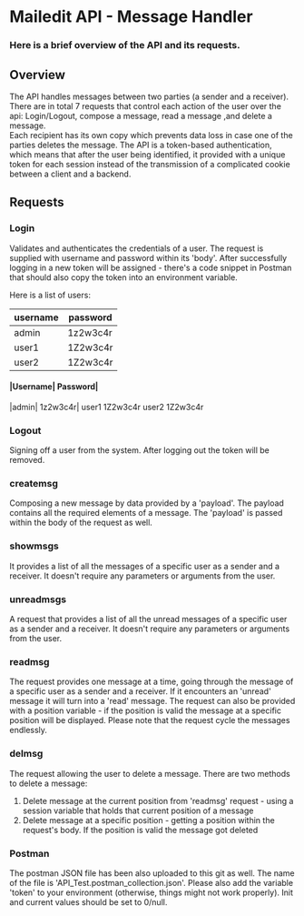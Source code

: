 # Mailedit API - Message Handler
### Here is a brief overview of the API  and its requests.   

## Overview
The API handles messages between two parties (a sender and a receiver).
There are in total 7 requests that control each action of the user over the api:
Login/Logout, compose a message, read a message ,and delete a message.  
Each recipient has its own copy which prevents data loss in case one of the parties deletes the message. 
The API is  a token-based authentication, which means that after the user being identified, it provided with
a unique token for each session instead of the transmission of a complicated cookie between a client and a backend. 

## Requests

### Login
Validates and authenticates the credentials of a user.
The request is supplied with username and password within its 'body'. 
After successfully logging in a new token will be assigned - there's a code snippet in Postman that should also copy the token
 into an environment variable.

Here is a list of users:


|username|password|
|--|--|
|admin|1z2w3c4r|
|user1|1Z2w3c4r|
|user2|1Z2w3c4r|



#### |Username|    Password|
|admin|       1z2w3c4r|
user1       1Z2w3c4r
user2       1Z2w3c4r

### Logout
Signing off a user from the system. 
After logging out the token will be removed. 

### createmsg
Composing a new message by data provided by a 'payload'.
The payload contains all the required elements of a message.
The 'payload' is passed within the body of the request as well. 

### showmsgs
It provides a list of all the messages of a specific user as a sender and a receiver.
It doesn't require any parameters or arguments from the user.

### unreadmsgs
A request that provides a list of all the unread messages of a specific user as a sender and a receiver.
It doesn't require any parameters or arguments from the user.

### readmsg
The request provides one message at a time, going through the message of a specific user as a sender and a receiver. If it encounters an 'unread' message it will turn into a 'read' message. The request can also be provided with a position variable - if the position is valid the message at a specific position will be displayed. Please note that the request cycle the messages endlessly.   

### delmsg
The request allowing the user to delete a message. There are two methods to delete a message:
1. Delete message at the current position from 'readmsg' request  - using a session variable that holds that current position of a message
2. Delete message at a specific position - getting a position within the request's body. If the position is valid the message got deleted

### Postman
The postman JSON file has been also uploaded to this git as well. 
The name of the file is 'API_Test.postman_collection.json'. 
Please also add the variable 'token' to your environment (otherwise, things might not work properly). Init and current values should be set to 0/null. 





